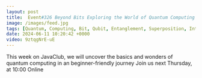 ```yaml
---
layout: post
title:  Event#326 Beyond Bits Exploring the World of Quantum Computing by Ivan Verhun
image: /images/feed.jpg
tags: [Quantum, Computing, Bit, Qubit, Entanglement, Superposition, Interference, Probability]
date: 2024-06-11 10:20:42 +0000
video: 9ztqgNrE-uE
---
```


This week on JavaClub, we will uncover the basics and wonders of quantum computing in an beginner-friendly journey
Join us next Thursday, at 10:00 Online
